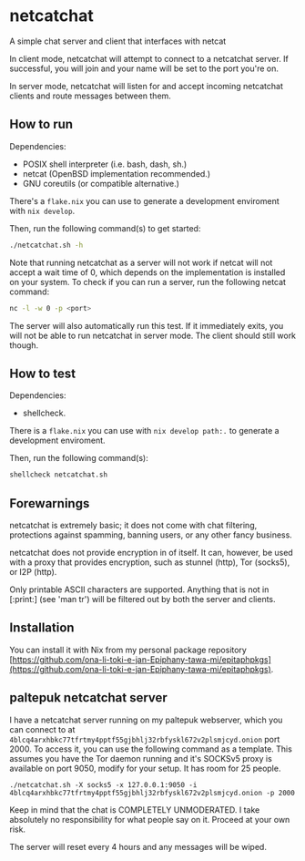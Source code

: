 # netcatchat

A simple chat server and client that interfaces with netcat

In client mode, netcatchat will attempt to connect to a netcatchat server. If
successful, you will join and your name will be set to the port you're on.

In server mode, netcatchat will listen for and accept incoming netcatchat
clients and route messages between them.

## How to run

Dependencies:

- POSIX shell interpreter (i.e. bash, dash, sh.)
- netcat (OpenBSD implementation recommended.)
- GNU coreutils (or compatible alternative.)

There's a `flake.nix` you can use to generate a development enviroment with
`nix develop`.

Then, run the following command(s) to get started:

```sh
./netcatchat.sh -h
```

Note that running netcatchat as a server will not work if netcat will not accept
a wait time of 0, which depends on the implementation is installed on your
system. To check if you can run a server, run the following netcat command:

```sh
nc -l -w 0 -p <port>
```

The server will also automatically run this test. If it immediately exits, you
will not be able to run netcatchat in server mode. The client should still work
though.

## How to test

Dependencies:

- shellcheck.

There is a `flake.nix` you can use with `nix develop path:.` to generate a
development enviroment.

Then, run the following command(s):

```sh
shellcheck netcatchat.sh
```


## Forewarnings

netcatchat is extremely basic; it does not come with chat filtering, protections
against spamming, banning users, or any other fancy business.

netcatchat does not provide encryption in of itself. It can, however, be used
with a proxy that provides encryption, such as stunnel (http), Tor (socks5), or
I2P (http).

Only printable ASCII characters are supported. Anything that is not in [:print:]
(see 'man tr') will be filtered out by both the server and clients.

## Installation

You can install it with Nix from my personal package repository
[https://github.com/ona-li-toki-e-jan-Epiphany-tawa-mi/epitaphpkgs](https://github.com/ona-li-toki-e-jan-Epiphany-tawa-mi/epitaphpkgs).

## paltepuk netcatchat server

I have a netcatchat server running on my paltepuk webserver, which you can
connect to at `4blcq4arxhbkc77tfrtmy4pptf55gjbhlj32rbfyskl672v2plsmjcyd.onion`
port 2000. To access it, you can use the following command as a template. This
assumes you have the Tor daemon running and it's SOCKSv5 proxy is available on
port 9050, modify for your setup. It has room for 25 people.

```
./netcatchat.sh -X socks5 -x 127.0.0.1:9050 -i 4blcq4arxhbkc77tfrtmy4pptf55gjbhlj32rbfyskl672v2plsmjcyd.onion -p 2000
```

Keep in mind that the chat is COMPLETELY UNMODERATED. I take absolutely no
responsibility for what people say on it. Proceed at your own risk.

The server will reset every 4 hours and any messages will be wiped.

